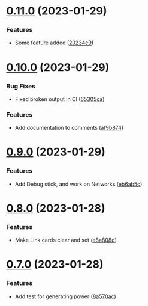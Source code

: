 # [0.11.0](https://github.com/KatCodesMods/mffs/compare/v0.10.0...v0.11.0) (2023-01-29)


### Features

* Some feature added ([20234e9](https://github.com/KatCodesMods/mffs/commit/20234e9e82526a13dfc043f57516c86737e70368))



# [0.10.0](https://github.com/KatCodesMods/mffs/compare/v0.9.0...v0.10.0) (2023-01-29)


### Bug Fixes

* Fixed broken output in CI ([65305ca](https://github.com/KatCodesMods/mffs/commit/65305caf8a59e55232964c18564fbfc0a4f88efb))


### Features

* Add documentation to comments ([af9b874](https://github.com/KatCodesMods/mffs/commit/af9b874aa7ed3eb8b3d5d6f058e28c720519bec4))



# [0.9.0](https://github.com/KatCodesMods/mffs/compare/v0.8.0...v0.9.0) (2023-01-29)


### Features

* Add Debug stick, and work on Networks ([eb6ab5c](https://github.com/KatCodesMods/mffs/commit/eb6ab5c381e930f8a3ea1d4d54d1c152b4986add))



# [0.8.0](https://github.com/KatCodesMods/mffs/compare/v0.7.0...v0.8.0) (2023-01-28)


### Features

* Make Link cards clear and set ([e8a808d](https://github.com/KatCodesMods/mffs/commit/e8a808daba67dacdd43fd09f3af651471b6e3084))



# [0.7.0](https://github.com/KatCodesMods/mffs/compare/v0.6.0...v0.7.0) (2023-01-28)


### Features

* Add test for generating power ([8a570ac](https://github.com/KatCodesMods/mffs/commit/8a570ac568557c2a6af5eedad85b68269d70e433))



